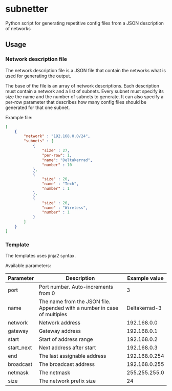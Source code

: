 # subnetter
Python script for generating repetitive config files from a JSON description of networks

## Usage

### Network description file

The network description file is a JSON file that contain the networks what is used for generating the output.

The base of the file is an array of network descriptions.
Each description must contain a network and a list of subnets.
Every subnet must specify its size the name and the number of subnets to generate. It can also specify a per-row
parameter that describes how many config files should be generated for that one subnet.

Example file:
```json
[
    {
        "network" : "192.168.0.0/24",
        "subnets" : [
            {
                "size" : 27,
                "per-row": 1,
                "name": "Deltakerrad",
                "number" : 10
            },
            {
                "size" : 26,
                "name" : "Tech",
                "number" : 1
            },
            {
                "size" : 26,
                "name" : "Wireless",
                "number" : 1
            }
        ]
    }
]
```

### Template

The templates uses jinja2 syntax.

Available parameters:

| Parameter | Description | Example value |
| --------- | ----------- | ------------- |
| port | Port number. Auto-increments from 0 | 3 |
| name | The name from the JSON file. Appended with a number in case of multiples | Deltakerrad-3 |
| network | Network address | 192.168.0.0 |
| gateway | Gateway address | 192.168.0.1 |
| start | Start of address range | 192.168.0.2 |
| start_next | Next address after start | 192.168.0.3 |
| end | The last assignable address | 192.168.0.254 |
| broadcast | The broadcast address | 192.168.0.255 |
| netmask | The netmask | 255.255.255.0 |
| size | The network prefix size | 24 |



